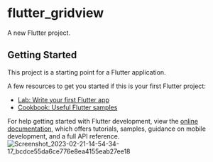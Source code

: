 # flutter_gridview

A new Flutter project.

## Getting Started

This project is a starting point for a Flutter application.

A few resources to get you started if this is your first Flutter project:

- [Lab: Write your first Flutter app](https://docs.flutter.dev/get-started/codelab)
- [Cookbook: Useful Flutter samples](https://docs.flutter.dev/cookbook)

For help getting started with Flutter development, view the
[online documentation](https://docs.flutter.dev/), which offers tutorials,
samples, guidance on mobile development, and a full API reference.
![Screenshot_2023-02-21-14-54-34-17_bcdce55da6ce776e8ea4155eab27ee18](https://user-images.githubusercontent.com/121549054/220305480-3e197d55-73c8-4cb9-bee4-bbee332e120b.jpg)
